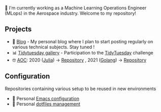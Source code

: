 👋 I'm currently working as a Machine Learning Operations Engineer (MLops) in the Aerospace industry. Welcome to my repository!


## Projects

- 📝 [Blog]() - My personal blog where I plan to start posting regularly on various technical subjects. Stay tuned !
- 📊 [Tidytuesday gallery](https://github.com/aanghelidi/Tidytuesday) - Participation to the [TidyTuesday](https://github.com/rfordatascience/tidytuesday) challenge
- 🤓 [AOC](https://adventofcode.com/): 2020 ([Julia](https://julialang.org/)) -> [Repository](https://github.com/aanghelidi/AdventofCode) , 2021 ([Golang](https://go.dev/)) -> [Repository](https://github.com/aanghelidi/AOC)

## Configuration

Repositories containing various setup to be reused in new environments

- 📃 Personal [Emacs configuration](https://github.com/aanghelidi/dotemacs)
- 📃 Personal [dotfiles management](https://github.com/aanghelidi/dotfiles)
